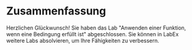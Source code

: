 # Zusammenfassung

Herzlichen Glückwunsch! Sie haben das Lab "Anwenden einer Funktion, wenn eine Bedingung erfüllt ist" abgeschlossen. Sie können in LabEx weitere Labs absolvieren, um Ihre Fähigkeiten zu verbessern.
